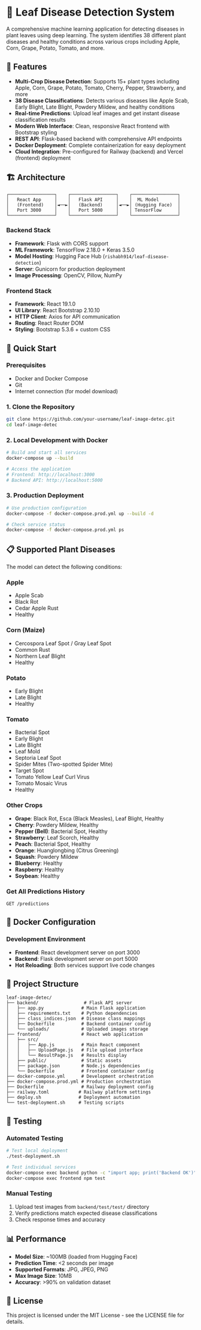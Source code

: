 # 🍃 Leaf Disease Detection System

A comprehensive machine learning application for detecting diseases in plant leaves using deep learning. The system identifies 38 different plant diseases and healthy conditions across various crops including Apple, Corn, Grape, Potato, Tomato, and more.

## 🌟 Features

- **Multi-Crop Disease Detection**: Supports 15+ plant types including Apple, Corn, Grape, Potato, Tomato, Cherry, Pepper, Strawberry, and more
- **38 Disease Classifications**: Detects various diseases like Apple Scab, Early Blight, Late Blight, Powdery Mildew, and healthy conditions
- **Real-time Predictions**: Upload leaf images and get instant disease classification results
- **Modern Web Interface**: Clean, responsive React frontend with Bootstrap styling
- **REST API**: Flask-based backend with comprehensive API endpoints
- **Docker Deployment**: Complete containerization for easy deployment
- **Cloud Integration**: Pre-configured for Railway (backend) and Vercel (frontend) deployment

## 🏗️ Architecture

```
┌─────────────────┐    ┌─────────────────┐    ┌─────────────────┐
│   React App     │    │   Flask API     │    │  ML Model       │
│   (Frontend)    │◄──►│   (Backend)     │◄──►│ (Hugging Face)  │
│   Port 3000     │    │   Port 5000     │    │ TensorFlow      │
└─────────────────┘    └─────────────────┘    └─────────────────┘
```

### Backend Stack
- **Framework**: Flask with CORS support
- **ML Framework**: TensorFlow 2.18.0 + Keras 3.5.0
- **Model Hosting**: Hugging Face Hub (`rishabh914/leaf-disease-detection`)
- **Server**: Gunicorn for production deployment
- **Image Processing**: OpenCV, Pillow, NumPy

### Frontend Stack
- **Framework**: React 19.1.0
- **UI Library**: React Bootstrap 2.10.10
- **HTTP Client**: Axios for API communication
- **Routing**: React Router DOM
- **Styling**: Bootstrap 5.3.6 + custom CSS

## 🚀 Quick Start

### Prerequisites
- Docker and Docker Compose
- Git
- Internet connection (for model download)

### 1. Clone the Repository
```bash
git clone https://github.com/your-username/leaf-image-detec.git
cd leaf-image-detec
```

### 2. Local Development with Docker
```bash
# Build and start all services
docker-compose up --build

# Access the application
# Frontend: http://localhost:3000
# Backend API: http://localhost:5000
```

### 3. Production Deployment
```bash
# Use production configuration
docker-compose -f docker-compose.prod.yml up --build -d

# Check service status
docker-compose -f docker-compose.prod.yml ps
```

## 📋 Supported Plant Diseases

The model can detect the following conditions:

### Apple
- Apple Scab
- Black Rot
- Cedar Apple Rust
- Healthy

### Corn (Maize)
- Cercospora Leaf Spot / Gray Leaf Spot
- Common Rust
- Northern Leaf Blight
- Healthy

### Potato
- Early Blight
- Late Blight
- Healthy

### Tomato
- Bacterial Spot
- Early Blight
- Late Blight
- Leaf Mold
- Septoria Leaf Spot
- Spider Mites (Two-spotted Spider Mite)
- Target Spot
- Tomato Yellow Leaf Curl Virus
- Tomato Mosaic Virus
- Healthy

### Other Crops
- **Grape**: Black Rot, Esca (Black Measles), Leaf Blight, Healthy
- **Cherry**: Powdery Mildew, Healthy
- **Pepper (Bell)**: Bacterial Spot, Healthy
- **Strawberry**: Leaf Scorch, Healthy
- **Peach**: Bacterial Spot, Healthy
- **Orange**: Huanglongbing (Citrus Greening)
- **Squash**: Powdery Mildew
- **Blueberry**: Healthy
- **Raspberry**: Healthy
- **Soybean**: Healthy



### Get All Predictions History
```http
GET /predictions
```

## 🐳 Docker Configuration

### Development Environment
- **Frontend**: React development server on port 3000
- **Backend**: Flask development server on port 5000
- **Hot Reloading**: Both services support live code changes

## 📁 Project Structure

```
leaf-image-detec/
├── backend/                 # Flask API server
│   ├── app.py              # Main Flask application
│   ├── requirements.txt    # Python dependencies
│   ├── class_indices.json  # Disease class mappings
│   ├── Dockerfile          # Backend container config
│   └── uploads/            # Uploaded images storage
├── frontend/               # React web application
│   ├── src/
│   │   ├── App.js          # Main React component
│   │   ├── UploadPage.js   # File upload interface
│   │   └── ResultPage.js   # Results display
│   ├── public/             # Static assets
│   ├── package.json        # Node.js dependencies
│   └── Dockerfile          # Frontend container config
├── docker-compose.yml      # Development orchestration
├── docker-compose.prod.yml # Production orchestration
├── Dockerfile              # Railway deployment config
├── railway.toml           # Railway platform settings
├── deploy.sh              # Deployment automation
└── test-deployment.sh     # Testing scripts
```

## 🧪 Testing

### Automated Testing
```bash
# Test local deployment
./test-deployment.sh

# Test individual services
docker-compose exec backend python -c "import app; print('Backend OK')"
docker-compose exec frontend npm test
```

### Manual Testing
1. Upload test images from `backend/test/test/` directory
2. Verify predictions match expected disease classifications
3. Check response times and accuracy


## 📊 Performance

- **Model Size**: ~100MB (loaded from Hugging Face)
- **Prediction Time**: <2 seconds per image
- **Supported Formats**: JPG, JPEG, PNG
- **Max Image Size**: 10MB
- **Accuracy**: >90% on validation dataset


## 📄 License

This project is licensed under the MIT License - see the LICENSE file for details.


